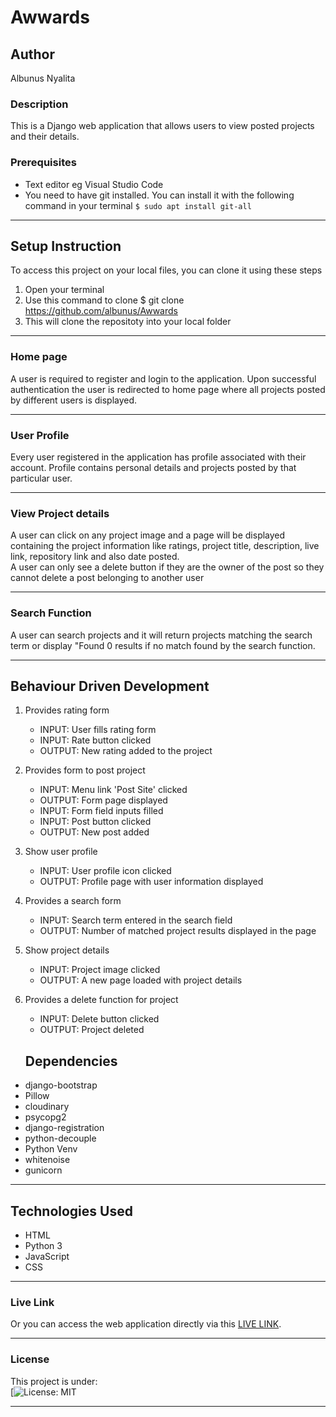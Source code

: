 # Awwards
## Author
Albunus Nyalita
### Description
This is a Django web application that allows users to view posted projects and their details. 
### Prerequisites
* Text editor eg Visual Studio Code
* You need to have git installed. You can install it with the following command in your terminal
`$ sudo apt install git-all`
*****
## Setup Instruction
To access this project on your local files, you can clone it using these steps
1. Open your terminal
1. Use this command to clone $ git clone https://github.com/albunus/Awwards
1. This will clone the repositoty into your local folder
*****
### Home page
A user is required to register and login to the application. Upon successful authentication the user is redirected to home page where all projects posted by different users is displayed.
*****
### User Profile
Every user registered in the application has profile associated with their account. Profile contains personal details and projects posted by that particular user.
*****
### View Project details
A user can click on any project image and a page will be displayed containing the project information like ratings, project title, description, live link, repository link and also date posted.  
A user can only see a delete button if they are the owner of the post so they cannot delete a post belonging to another user
*****
### Search Function
A user can search projects and it will return projects matching the search term or display "Found 0 results if no match found by the search function.
*****
## Behaviour Driven Development
1. Provides rating form
   - INPUT: User fills rating form
   - INPUT: Rate button clicked
   - OUTPUT: New rating added to the project
1. Provides form to post project 
   - INPUT: Menu link 'Post Site' clicked
   - OUTPUT: Form page displayed
   - INPUT: Form field inputs filled
   - INPUT: Post button clicked
   - OUTPUT: New post added
1. Show user profile 
   - INPUT: User profile icon clicked
   - OUTPUT: Profile page with user information displayed
1. Provides a search form
   - INPUT: Search term entered in the search field
   - OUTPUT: Number of matched project results displayed in the page
1. Show project details
   - INPUT: Project image clicked
   - OUTPUT: A new page loaded with project details
1. Provides a delete function for project
   - INPUT: Delete button clicked
   - OUTPUT: Project deleted
   
   ## Dependencies
* django-bootstrap
* Pillow
* cloudinary
* psycopg2
* django-registration
* python-decouple
* Python Venv
* whitenoise
* gunicorn
*****
## Technologies Used
* HTML
* Python 3
* JavaScript
* CSS
******
### Live Link
Or you can access the web application directly via this [LIVE LINK]().
*****

### License
This project is under:  
[![License: MIT](/LICENSE)
*****
